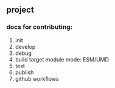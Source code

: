 ## project

### docs for contributing:

1. init
2. develop
3. debug
4. build
   target module mode: ESM/UMD
5. test
6. publish
7. github workflows
